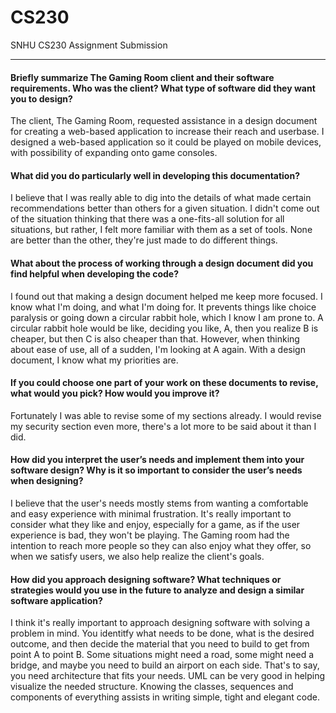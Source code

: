 # CS230
SNHU CS230 Assignment Submission

---
#### Briefly summarize The Gaming Room client and their software requirements. Who was the client? What type of software did they want you to design?

The client, The Gaming Room, requested assistance in a design document for creating a web-based application to increase their reach and userbase. I designed a web-based application so it could be played on mobile devices, with possibility of expanding onto game consoles. 

#### What did you do particularly well in developing this documentation?

I believe that I was really able to dig into the details of what made certain recommendations better than others for a given situation. I didn't come out of the situation thinking that there was a one-fits-all solution for all situations, but rather, I felt more familiar with them as a set of tools. None are better than the other, they're just made to do different things.

#### What about the process of working through a design document did you find helpful when developing the code?

I found out that making a design document helped me keep more focused. I know what I'm doing, and what I'm doing for. It prevents things like choice paralysis or going down a circular rabbit hole, which I know I am prone to. A circular rabbit hole would be like, deciding you like, A, then you realize B is cheaper, but then C is also cheaper than that. However, when thinking about ease of use, all of a sudden, I'm looking at A again. With a design document, I know what my priorities are.

#### If you could choose one part of your work on these documents to revise, what would you pick? How would you improve it?

Fortunately I was able to revise some of my sections already. I would revise my security section even more, there's a lot more to be said about it than I did. 

#### How did you interpret the user’s needs and implement them into your software design? Why is it so important to consider the user’s needs when designing?

I believe that the user's needs mostly stems from wanting a comfortable and easy experience with minimal frustration. It's really important to consider what they like and enjoy, especially for a game, as if the user experience is bad, they won't be playing. The Gaming room had the intention to reach more people so they can also enjoy what they offer, so when we satisfy users, we also help realize the client's goals. 

#### How did you approach designing software? What techniques or strategies would you use in the future to analyze and design a similar software application?
I think it's really important to approach designing software with solving a problem in mind. You identitfy what needs to be done, what is the desired outcome, and then decide the material that you need to build to get from point A to point B. Some situations might need a road, some might need a bridge, and maybe you need to build an airport on each side. That's to say, you need architecture that fits your needs. UML can be very good in helping visualize the needed structure. Knowing the classes, sequences and components of everything assists in writing simple, tight and elegant code. 
